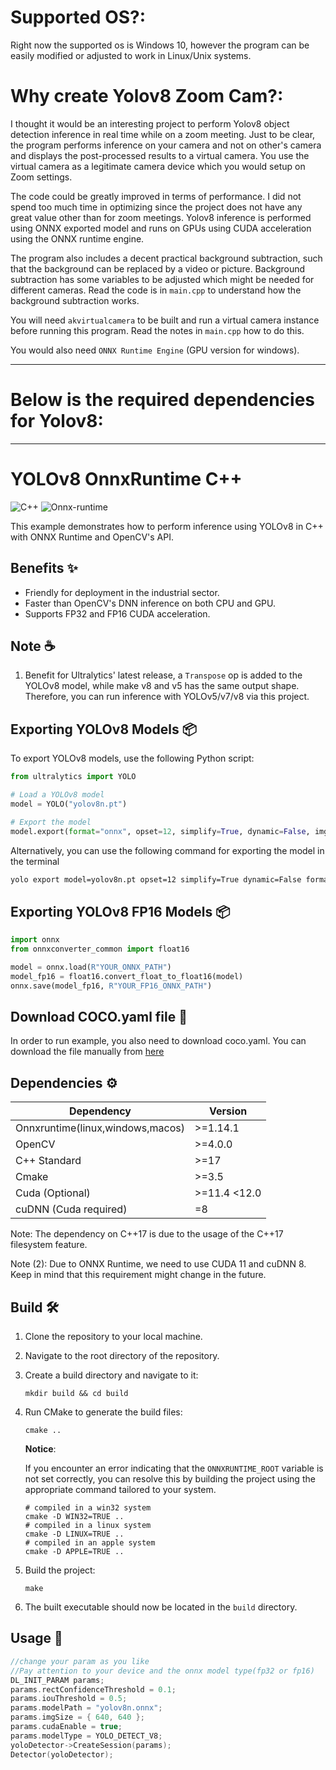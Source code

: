 # Supported OS?:

Right now the supported os is Windows 10, however the program can be easily modified or adjusted to work in Linux/Unix systems.

# Why create Yolov8 Zoom Cam?:

I thought it would be an interesting project to perform Yolov8 object detection inference in real time while on a zoom meeting.
Just to be clear, the program performs inference on your camera and not on other's camera and displays the post-processed results to a virtual camera. You use the virtual camera as a legitimate camera device which you would setup on Zoom settings.

The code could be greatly improved in terms of performance. 
I did not spend too much time in optimizing since the project does not have any great value other than for zoom meetings.
Yolov8 inference is performed using ONNX exported model and runs on GPUs using CUDA acceleration using the ONNX runtime engine.

The program also includes a decent practical background subtraction, such that the background can be replaced by a video or picture.
Background subtraction has some variables to be adjusted which might be needed for different cameras. 
Read the code is in `main.cpp` to understand how the background subtraction works.

You will need `akvirtualcamera` to be built and run a virtual camera instance before running this program. 
Read the notes in `main.cpp` how to do this.

You would also need `ONNX Runtime Engine` (GPU version for windows).

-------------------------------------------------
# Below is the required dependencies for Yolov8:
-------------------------------------------------

# YOLOv8 OnnxRuntime C++

<img alt="C++" src="https://img.shields.io/badge/C++-17-blue.svg?style=flat&logo=c%2B%2B"> <img alt="Onnx-runtime" src="https://img.shields.io/badge/OnnxRuntime-717272.svg?logo=Onnx&logoColor=white">

This example demonstrates how to perform inference using YOLOv8 in C++ with ONNX Runtime and OpenCV's API.

## Benefits ✨

- Friendly for deployment in the industrial sector.
- Faster than OpenCV's DNN inference on both CPU and GPU.
- Supports FP32 and FP16 CUDA acceleration.

## Note ☕

1. Benefit for Ultralytics' latest release, a `Transpose` op is added to the YOLOv8 model, while make v8 and v5 has the same output shape. Therefore, you can run inference with YOLOv5/v7/v8 via this project.

## Exporting YOLOv8 Models 📦

To export YOLOv8 models, use the following Python script:

```python
from ultralytics import YOLO

# Load a YOLOv8 model
model = YOLO("yolov8n.pt")

# Export the model
model.export(format="onnx", opset=12, simplify=True, dynamic=False, imgsz=640)
```

Alternatively, you can use the following command for exporting the model in the terminal

```bash
yolo export model=yolov8n.pt opset=12 simplify=True dynamic=False format=onnx imgsz=640,640
```

## Exporting YOLOv8 FP16 Models 📦

```python
import onnx
from onnxconverter_common import float16

model = onnx.load(R"YOUR_ONNX_PATH")
model_fp16 = float16.convert_float_to_float16(model)
onnx.save(model_fp16, R"YOUR_FP16_ONNX_PATH")
```

## Download COCO.yaml file 📂

In order to run example, you also need to download coco.yaml. You can download the file manually from [here](https://raw.githubusercontent.com/ultralytics/ultralytics/main/ultralytics/cfg/datasets/coco.yaml)

## Dependencies ⚙️

| Dependency                       | Version       |
| -------------------------------- | ------------- |
| Onnxruntime(linux,windows,macos) | >=1.14.1      |
| OpenCV                           | >=4.0.0       |
| C++ Standard                     | >=17          |
| Cmake                            | >=3.5         |
| Cuda (Optional)                  | >=11.4 \<12.0 |
| cuDNN (Cuda required)            | =8            |

Note: The dependency on C++17 is due to the usage of the C++17 filesystem feature.

Note (2): Due to ONNX Runtime, we need to use CUDA 11 and cuDNN 8. Keep in mind that this requirement might change in the future.

## Build 🛠️

1. Clone the repository to your local machine.

2. Navigate to the root directory of the repository.

3. Create a build directory and navigate to it:

   ```console
   mkdir build && cd build
   ```

4. Run CMake to generate the build files:

   ```console
   cmake ..
   ```

   **Notice**:

   If you encounter an error indicating that the `ONNXRUNTIME_ROOT` variable is not set correctly, you can resolve this by building the project using the appropriate command tailored to your system.

   ```console
   # compiled in a win32 system
   cmake -D WIN32=TRUE ..
   # compiled in a linux system
   cmake -D LINUX=TRUE ..
   # compiled in an apple system
   cmake -D APPLE=TRUE ..
   ```

5. Build the project:

   ```console
   make
   ```

6. The built executable should now be located in the `build` directory.

## Usage 🚀

```c++
//change your param as you like
//Pay attention to your device and the onnx model type(fp32 or fp16)
DL_INIT_PARAM params;
params.rectConfidenceThreshold = 0.1;
params.iouThreshold = 0.5;
params.modelPath = "yolov8n.onnx";
params.imgSize = { 640, 640 };
params.cudaEnable = true;
params.modelType = YOLO_DETECT_V8;
yoloDetector->CreateSession(params);
Detector(yoloDetector);
```
